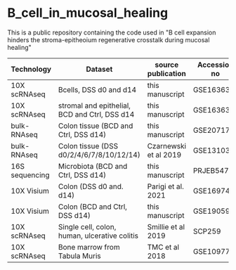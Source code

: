 # B_cell_in_mucosal_healing
This is a public repository containing the code used in "B cell expansion hinders the stroma-epitheoium regenerative crosstalk during mucosal healing"


| Technology | Dataset | source publication | Accession no |
|------------|---------|--------------------|--------------|
| 10X scRNAseq | Bcells, DSS d0 and d14 | this manuscript | GSE163637 |
| 10X scRNAseq | stromal and epithelial, BCD and Ctrl, DSS d14 | this manuscript | GSE163638 |
| bulk-RNAseq | Colon tissue (BCD and Ctrl, DSS d14) | this manuscript | GSE207178 |
| bulk-RNAseq | Colon tissue (DSS d0/2/4/6/7/8/10/12/14) | Czarnewski et al 2019 | GSE131032 |
| 16S sequencing | Microbiota (BCD and Ctrl, DSS d14) | this manuscript | PRJEB54765 |
| 10X Visium | Colon (DSS d0 and. d14) | Parigi et al. 2021 | GSE169749 |
| 10X Visium | Colon (BCD and Ctrl, DSS d14) | this manuscript | GSE190595 |
| 10X scRNAseq |Single cell, colon, human, ulcerative colitis | Smillie et al 2019 | SCP259 |
| 10X scRNAseq | Bone marrow from Tabula Muris | TMC et al 2018 | GSE109774 |
